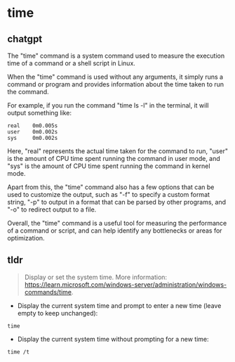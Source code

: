 # time 
## chatgpt 
The "time" command is a system command used to measure the execution time of a command or a shell script in Linux. 

When the "time" command is used without any arguments, it simply runs a command or program and provides information about the time taken to run the command. 

For example, if you run the command "time ls -l" in the terminal, it will output something like:

```
real    0m0.005s
user    0m0.002s
sys     0m0.002s
```

Here, "real" represents the actual time taken for the command to run, "user" is the amount of CPU time spent running the command in user mode, and "sys" is the amount of CPU time spent running the command in kernel mode.

Apart from this, the "time" command also has a few options that can be used to customize the output, such as "-f" to specify a custom format string, "-p" to output in a format that can be parsed by other programs, and "-o" to redirect output to a file. 

Overall, the "time" command is a useful tool for measuring the performance of a command or script, and can help identify any bottlenecks or areas for optimization. 

## tldr 
 
> Display or set the system time.
> More information: <https://learn.microsoft.com/windows-server/administration/windows-commands/time>.

- Display the current system time and prompt to enter a new time (leave empty to keep unchanged):

`time`

- Display the current system time without prompting for a new time:

`time /t`
